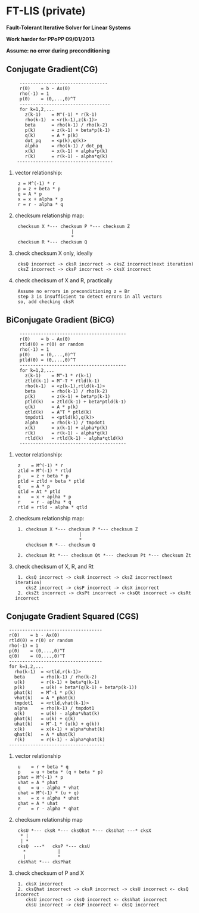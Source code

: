 FT-LIS (private)
========

**Fault-Tolerant Iterative Solver for Linear Systems**

**Work harder for PPoPP 09/01/2013**

**Assume: no error during preconditioning**

Conjugate Gradient(CG)
-------- 
         ---------------------------------
         r(0)    = b - Ax(0) 
         rho(-1) = 1 
         p(0)    = (0,...,0)^T         
         ---------------------------------- 
         for k=1,2,... 
           z(k-1)    = M^(-1) * r(k-1)   
           rho(k-1)  = <r(k-1),z(k-1)>   
           beta      = rho(k-1) / rho(k-2)   
           p(k)      = z(k-1) + beta*p(k-1)   
           q(k)      = A * p(k)   
           dot_pq    = <p(k),q(k)>   
           alpha     = rho(k-1) / dot_pq   
           x(k)      = x(k-1) + alpha*p(k)   
           r(k)      = r(k-1) - alpha*q(k)
        ------------------------------------ 

1. vector relationship:

        z = M^(-1) * r
        p = z + beta * p        
        q = A * p        
        x = x + alpha * p        
        r = r - alpha * q

2. checksum relationship map:

        checksum X *--- checksum P *--- checksum Z
                            |
                            *
        checksum R *--- checksum Q

3. check checksum X only, ideally

        cksQ incorrect -> cksR incorrect -> cksZ incorrect(next iteration)     
        cksZ incorrect -> cksP incorrect -> cksX incorrect

4. check checksum of X and R, practically

        Assume no errors in preconditioning z = Br
		step 3 is insufficient to detect errors in all vectors
		so, add checking cksR


BiConjugate Gradient (BiCG)
--------
		 ----------------------------------------
		 r(0)    = b - Ax(0)
		 rtld(0) = r(0) or random
		 rho(-1) = 1
		 p(0)    = (0,...,0)^T
		 ptld(0) = (0,...,0)^T
		 ----------------------------------------
		 for k=1,2,...
		   z(k-1)    = M^-1 * r(k-1)
		   ztld(k-1) = M^-T * rtld(k-1)
		   rho(k-1)  = <z(k-1),rtld(k-1)>
		   beta      = rho(k-1) / rho(k-2)
		   p(k)      = z(k-1) + beta*p(k-1)
		   ptld(k)   = ztld(k-1) + beta*ptld(k-1)
		   q(k)      = A * p(k)
		   qtld(k)   = A^T * ptld(k)
		   tmpdot1   = <ptld(k),q(k)>
		   alpha     = rho(k-1) / tmpdot1
		   x(k)      = x(k-1) + alpha*p(k)
		   r(k)      = r(k-1) - alpha*q(k)
		   rtld(k)   = rtld(k-1) - alpha*qtld(k)
		 ----------------------------------------
1. vector relationship:

        z    = M^(-1) * r
        ztld = M^(-1) * rtld
        p    = z + beta * p
        ptld = ztld + beta * ptld
        q    = A * p
        qtld = At * ptld
        x    = x + aplha * p
        r    = r - aplha * q
        rtld = rtld - alpha * qtld
        
2. checksum relationship map:

        1. checksum X *--- checksum P *--- checksum Z
                               |
                               *
           checksum R *--- checksum Q
        
        2. checksum Rt *--- checksum Qt *--- checksum Pt *--- checksum Zt 
          
3. check checksum of X, R, and Rt         

        1. cksQ incorrect -> cksR incorrect -> cksZ incorrect(next iteration)     
           cksZ incorrect -> cksP incorrect -> cksX incorrect
        2. cksZt incorrect -> cksPt incorrect -> cksQt incorrect -> cksRt incorrect
     
Conjugate Gradient Squared (CGS)
--------
     -----------------------------------    
     r(0)    = b - Ax(0)
     rtld(0) = r(0) or random
     rho(-1) = 1
     p(0)    = (0,...,0)^T
     q(0)    = (0,...,0)^T
     -----------------------------------
     for k=1,2,...
       rho(k-1)  = <rtld,r(k-1)> 
       beta      = rho(k-1) / rho(k-2)  
       u(k)      = r(k-1) + beta*q(k-1) 
       p(k)      = u(k) + beta*(q(k-1) + beta*p(k-1)) 
       phat(k)   = M^-1 * p(k) 
       vhat(k)   = A * phat(k) 
       tmpdot1   = <rtld,vhat(k-1)> 
       alpha     = rho(k-1) / tmpdot1 
       q(k)      = u(k) - alpha*vhat(k) 
       phat(k)   = u(k) + q(k)
       uhat(k)   = M^-1 * (u(k) + q(k))
       x(k)      = x(k-1) + alpha*uhat(k)
       qhat(k)   = A * uhat(k)
       r(k)      = r(k-1) - alpha*qhat(k)
     ------------------------------------
     
1. vector relationship
        
        u    = r + beta * q
        p    = u + beta * (q + beta * p)
        phat = M^(-1) * p
        vhat = A * phat
        q    = u - alpha * vhat
        uhat = M^(-1) * (u + q)
        x    = x + alpha * uhat
        qhat = A * uhat
        r    = r - alpha * qhat
        
2. checksum relationship map

        cksU *--- cksR *--- cksQhat *--- cksUhat ---* cksX
         * |
         | *
        cksQ  ---*   cksP *--- cksU
          *            |
          |            *
        cksVhat *--- cksPhat
        
3. check checksum of P and X

        1. cksX incorrect
        2. cksQhat incorrect -> cksR incorrect -> cksU incorrect <- cksQ incorrect 
           cksU incorrect -> cksQ incorrect <- cksVhat incorrect
           cksU incorrect -> cksP incorrect <- cksQ incorrect